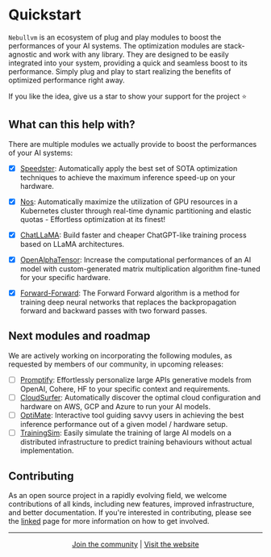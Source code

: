 # Quickstart

`Nebullvm` is an ecosystem of plug and play modules to boost the performances of your AI systems. The optimization modules are stack-agnostic and work with any library. They are designed to be easily integrated into your system, providing a quick and seamless boost to its performance. Simply plug and play to start realizing the benefits of optimized performance right away.

If you like the idea, give us a star to show your support for the project ⭐

## What can this help with?

There are multiple modules we actually provide to boost the performances of your AI systems:

- [x]  [Speedster](https://github.com/nebuly-ai/nebuly/tree/main/optimization/speedster): Automatically apply the best set of SOTA optimization techniques to achieve the maximum inference speed-up on your hardware.

- [x]  [Nos](https://github.com/nebuly-ai/nos): Automatically maximize the utilization of GPU resources in a Kubernetes cluster through real-time dynamic partitioning and elastic quotas - Effortless optimization at its finest!

- [x]  [ChatLLaMA](https://github.com/nebuly-ai/nebuly/tree/main/optimization/chatllama): Build faster and cheaper ChatGPT-like training process based on LLaMA architectures.

- [x]  [OpenAlphaTensor](https://github.com/nebuly-ai/nebuly/tree/main/optimization/open_alpha_tensor): Increase the computational performances of an AI model with custom-generated matrix multiplication algorithm fine-tuned for your specific hardware.

- [x]  [Forward-Forward](https://github.com/nebuly-ai/nebuly/tree/main/optimization/forward_forward): The Forward Forward algorithm is a method for training deep neural networks that replaces the backpropagation forward and backward passes with two forward passes.

## Next modules and roadmap
We are actively working on incorporating the following modules, as requested by members of our community, in upcoming releases:

- [ ]  [Promptify](https://github.com/nebuly-ai/nebullvm/blob/main/apps/extract/promptify): Effortlessly personalize large APIs generative models from OpenAI, Cohere, HF to your specific context and requirements.
- [ ]  [CloudSurfer](https://github.com/nebuly-ai/nebuly/tree/main/optimization/cloud_surfer): Automatically discover the optimal cloud configuration and hardware on AWS, GCP and Azure to run your AI models.
- [ ]  [OptiMate](https://github.com/nebuly-ai/nebuly/tree/main/optimization/optimate): Interactive tool guiding savvy users in achieving the best inference performance out of a given model / hardware setup.
- [ ]  [TrainingSim](https://github.com/nebuly-ai/nebullvm/blob/main/apps/simulate/training_sim): Easily simulate the training of large AI models on a distributed infrastructure to predict training behaviours without actual implementation.

## Contributing
As an open source project in a rapidly evolving field, we welcome contributions of all kinds, including new features, improved infrastructure, and better documentation. If you're interested in contributing, please see the [linked](https://docs.nebuly.com/contributions/) page for more information on how to get involved.

---

<p align="center">
  <a href="https://discord.gg/77d5kGSa8e">Join the community</a> |
  <a href="https://www.nebuly.com/">Visit the website</a>
</p>
